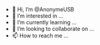 - 👋 Hi, I’m @AnonymeUSB
- 👀 I’m interested in ...
- 🌱 I’m currently learning ...
- 💞️ I’m looking to collaborate on ...
- 📫 How to reach me ...

<!---
AnonymeUSB/AnonymeUSB is a ✨ special ✨ repository because its `README.md` (this file) appears on your GitHub profile.
You can click the Preview link to take a look at your changes.
--->
